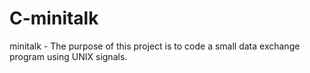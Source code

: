 # C-minitalk
minitalk - The purpose of this project is to code a small data exchange program using UNIX signals.
